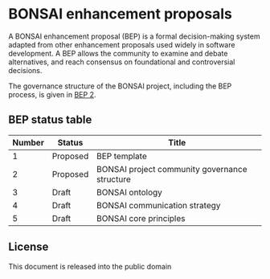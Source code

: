 # BONSAI enhancement proposals

A BONSAI enhancement proposal (BEP) is a formal decision-making system adapted from other enhancement proposals used widely in software development. A BEP allows the community to examine and debate alternatives, and reach consensus on foundational and controversial decisions.

The governance structure of the BONSAI project, including the BEP process, is given in [BEP 2](https://github.com/BONSAMURAIS/enhancements/blob/master/beps/0002-bonsai-project-community-governance-structure.md).

## BEP status table

| Number | Status | Title |
| ------ | ------ | ----- |
| 1 | Proposed | BEP template |
| 2 | Proposed | BONSAI project community governance structure |
| 3 | Draft | BONSAI ontology |
| 4 | Draft | BONSAI communication strategy |
| 5 | Draft | BONSAI core principles |

## License

This document is released into the public domain
